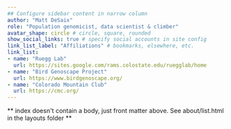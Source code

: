 ```yaml
---
## Configure sidebar content in narrow column
author: "Matt DeSaix"
role: "Population genomicist, data scientist & climber"
avatar_shape: circle # circle, square, rounded
show_social_links: true # specify social accounts in site config
link_list_label: "Affiliations" # bookmarks, elsewhere, etc.
link_list:
- name: "Ruegg Lab"
  url: https://sites.google.com/rams.colostate.edu/ruegglab/home
- name: "Bird Genoscape Project"
  url: https://www.birdgenoscape.org/
- name: "Colorado Mountain Club"
  url: https://cmc.org/
---
```


** index doesn't contain a body, just front matter above.
See about/list.html in the layouts folder **